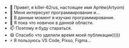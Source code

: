 - 👋 Привет, я killer-62rus, настоящее имя Артём(Artyom)
- 👀 Меня интересует  программирование и...
- 🌱 В данные момент я изучаю программирование.
- 💞️ Я пока что новичок в данной области.
- 📫 Поэтому я буду стараться.
- 😄 Спасибо что уделили время моей публикации)))))
- ⚡ Я пользуюсь VS Code, Pixso, Figma...

<!---
killer-62rus/killer-62rus is a ✨ special ✨ repository because its `README.md` (this file) appears on your GitHub profile.
You can click the Preview link to take a look at your changes.
--->
